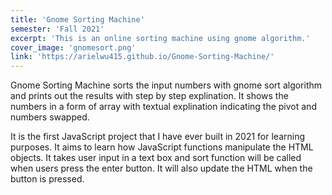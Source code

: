 ```yaml
---
title: 'Gnome Sorting Machine'
semester: 'Fall 2021'
excerpt: 'This is an online sorting machine using gnome algorithm.'
cover_image: 'gnomesort.png'
link: 'https://arielwu415.github.io/Gnome-Sorting-Machine/'
---
```


Gnome Sorting Machine sorts the input numbers with gnome sort algorithm and prints out the results with step by step explination. It shows the numbers in a form of array with textual explination indicating the pivot and numbers swapped.

It is the first JavaScript project that I have ever built in 2021 for learning purposes. It aims to learn how JavaScript functions manipulate the HTML objects. It takes user input in a text box and sort function will be called when users press the enter button. It will also update the HTML when the button is pressed.